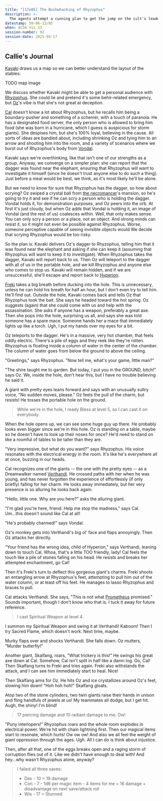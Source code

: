 ```yaml
---
title: "[17e05] The Bushwhacking of Rhyzophus"
description: >-
  The agents attempt a cunning plan to get the jump on the cult's leader.
datestamp: 50-06-13/05
when: AC50 Vis 13
session-number: 92
session-date: 2025-08-17
---
```


## Callie's Journal

[Kavaki](../dossiers/kavaki) draws us a map so we can better understand the layout of the stables:

TODO map image

We discuss whether Kavaki might be able to get a personal audience with [Rhyzophus](../dossiers/rhyzophus). She could lie and pretend it's some behir-related emergency, but [Oz](../dossiers/oz)'s vibe is that she's not great at deception.

[Cal](../dossiers/cal) doesn't know a lot about Rhyzophus, but he recalls him being a boundary-pusher and something of a schemer, with a touch of paranoia. He has a designated food server, the only person who is allowed to bring him food (she was born in a hurricane, which I guess is auspicious for storm giants). She despises him, but she's 100% loyal, believing in the cause. All sorts of ideas are bandied about, including shrinking Oz and tying him to an arrow and shooting him into the room, and a variety of scenarios where we burst out of Rhyzophus's body from [Vondal](../dossiers/vondal).

Kavaki says we're overthinking, like that isn't one of our strengths as a group. Anyway, we converge on a simpler plan: she can report that the dagger was found near the elephant, ensuring that Rhyzophus will want to investigate it himself (since he doesn't trust anyone else to do such a thing). Just before a meal would be best, we think, as it's most likely he'll be alone.

But we need to know for sure that Rhyzophus has the dagger, so how about scrying? Oz swiped a crystal ball from [the necromancer](../dossiers/timor-invictus)'s mansion, so he's going to try it and see if he can scry a person who is holding the dagger. Vondal holds it, for demonstration purposes, and Oz peers into the orb. At first it's just cloudy, but when Oz adds that Vondal is holding it, an image of Vondal (and the rest of us) coalesces within. Well, that only makes sense. You can only scry a person or a place, not an object. And strong minds can resist it, so it might not even be possible against Rhyzophus. Worse, someone perceptive capable of seeing invisible objects would We decide that scrying Rhyzophus would be too risky.

So the plan is: Kavaki delivers Oz's dagger to Rhyzophus, telling him that it was found near the elephant and asking if she can keep it (assuming that Rhyzophus will want to keep it to investigate). When Rhyzophus takes the dagger, Kavaki will report back to us. Then Oz will teleport to the dagger with all of us in the portable hole, and we kill Rhyzophus and anyone else who comes to stop us. Kavaki will remain hidden, and if we are unsuccessful, she'll escape and report back to [Hyperion](../dossiers/hyperion).

[Freki](../dossiers/freki) takes a big breath before ducking into the hole. This is unnecessary, unless he can hold his breath for half an hour, but I don't even try to tell him. He'll find out. Outside the hole, Kavaki comes back and tells Oz that Rhyzophus took the bait. She says he headed toward the hot spring. Oz suggests (again) that she could come with us and help with the assassination. She asks if anyone has a weapon, preferably a great axe. Then she pops into the hole, surprising us all, and says she was told someone has a spare mace. Someone hands her a mace that immediately lights up like a torch. Ugh, I put my hands over my eyes for a bit.

Oz teleports to the dagger. He's in a massive, very hot chamber, that feels oddly electric. There's a pile of eggs and they reek like they're rotten. Rhyzophus is floating inside a column of water in the center of the chamber. The column of water goes from below the ground to above the ceiling.

"Greetings," says Rhyzophus. "Now tell me, what's your game, little man?"

"The shire taught me to garden. But today, I put you in the GROUND, bitch!" says Oz. We, inside the hole, don't hear this, but I have no trouble believing he said it.

A giant with pretty eyes leans forward and says with an unusually sultry voice, "No sudden moves, please." Oz feels the pull of the charm, but resists! He tosses the portable hole on the ground.

> While we're in the hole, I ready Bless at level 5,
> so I can cast it on everybody.

When the hole opens up, we can see some huge guy up there. He probably looks even bigger since we're in this hole. Oz is standing on a table, maybe so he doesn't have to look up their noses for once? He'd need to stand on like a roomful of tables to be taller than they are.

"Very impressive, but what do you want?" says Rhyzophus. His voice resonates with the electrical energy in the room. It's like he's everywhere all at once, buzzing in our heads.

Cal recognizes one of the giants -- the one with the pretty eyes -- as a Dreamwalker named [Verthandi](../dossiers/verthandi). He crossed paths with her when he was young, and has never forgotten the experience of effortlessly (if only briefly) falling for her charm. He looks away immediately, but her very presence is so alluring he looks back again.

"Hello, little one. Why are you here?" asks the alluring giant.

"I'm glad you're here, friend. Help me stop the madness," says Cal. Um...this doesn't sound like Cal at all!

"He's probably charmed!" says Vondal.

Oz's monkey gets into Verthandi's big ol' face and flaps annoyingly. Then Oz attacks her directly.

"Your friend has the wrong idea, child of Hyperion," says Verthandi, leaning down to touch Cal. Whoa, that's a little TOO friendly, lady! Cal feels the touch like a pile of stones falling on his head. He resists and breaks her attempted enchantment, go Cal!

Then it's Freki's turn to deflect this gorgeous giant's charms. Freki shoots an entangling arrow at Rhyzophus's feet, attempting to pull him out of the water column, or at least off his feet. He manages to lasso Rhyzophus and braces to pull.

Cal attacks Verthandi. She says, "This is not what [Prometheus](../dossiers/prometheus) promised." Sounds important, though I don't know who that is. I tuck it away for future reference.

> I cast Spiritual Weapon at level 4.

I summon my Spiritual Weapon and swing it at Verthandi! Kaboom! Then I try Sacred Flame, which doesn't work. Next time, maybe.

Murky flaps over and shocks Verthandi. She falls down. Oz mutters, "Murder butterfly!"

Another giant, Skalfang, roars, "What trickery is this!" He swings his great axe down at Cal. Somehow, Cal isn't split in half like a damn log. Go, Cal! Then Skalfang turns to Freki and tries again. Freki also withstands the attack, and I can see him immediately start to heal. Nice!

Then Skalfang aims for Oz. He hits Oz and ice crystallizes around Oz's feet, slowing him down! "Hoh hoh hoh!" Skalfang gloats.

Atop two of the stone cylinders, two twin giants raise their hands in unison and fling handfuls of jewels at us! My teammates all dodge, but I get hit. Augh, the shiny! I'm blind!

> 17 piercing damage and 10 radiant damage to me. Ow!

"Puny interlopers!" Rhyzophus roars and the whole room explodes in electrical power. We're hit with chain lightning first. Then our magical items start to resonate, which hurts! Ow ow ow! And also we all feel the weight of giant oppression through the ages. Ugh. All I can do is think about injustice.

Then, after all that, one of the eggs breaks open and a raging storm of corruption flies out of it. Like we didn't have enough to deal with! And hey...why wasn't Rhyzophus alone, anyway?

> I failed all three saves:
>
> * Dex - 10 = 19 damage
> * Con - 7 - 1d6 per magic item - 4 items for me = 16 damage + disadvantage on next save/attack roll
> * Wis - 17 = Stunned
